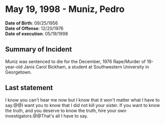 # May 19, 1998 - Muniz, Pedro

**Date of Birth**: 09/25/1956<br/>
**Date of Offense**: 12/20/1976<br/>
**Date of execution**: 05/19/1998<br/>

## Summary of Incident
Muniz was sentenced to die for the December, 1976 Rape/Murder of 19-year-old Janis Carol Bickham, a student at Southwestern University in Georgetown.

## Last statement
I know you can't hear me now but I know that it won't matter what I have to say.@@I want you to know that I did not kill your sister. If you want to know the truth, and you deserve to know the truth, hire your own investigators.@@That's all I have to say.